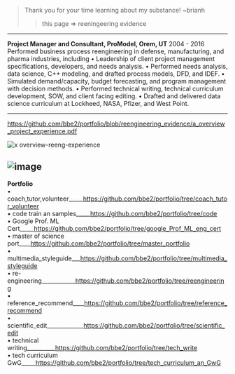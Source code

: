 > Thank you for your time learning about my substance! ~brianh
>> this page => reeningeering evidence  
---------

**Project Manager and Consultant, ProModel, Orem, UT** 2004 - 2016  
Performed business process reengineering in defense, manufacturing, and pharma industries, including
• Leadership of client project management specifications, developers, and needs analysis.
• Performed needs analysis, data science, C++ modeling, and drafted process models, DFD, and IDEF.
• Simulated demand/capacity, budget forecasting, and program management with decision methods.
• Performed technical writing, technical curriculum development, SOW, and client facing editing.
• Drafted and delivered data science curriculum at Lockheed, NASA, Pfizer, and West Point.

--------------------
https://github.com/bbe2/portfolio/blob/reengineering_evidence/a_overview_project_experience.pdf

![x overview-reeng-experience](https://user-images.githubusercontent.com/59778456/193808729-8bd21bf0-a79b-4df8-a27a-49512a3f9cde.JPG)

![image](https://user-images.githubusercontent.com/59778456/201487300-efc0a79b-fb39-4a7a-8d10-3cd64da28dd3.png)
-------------
**Portfolio**  
• coach,tutor,volunteer_____https://github.com/bbe2/portfolio/tree/coach_tutor_volunteer  
• code train an samples_____https://github.com/bbe2/portfolio/tree/code  
• Google Prof. ML Cert_____https://github.com/bbe2/portfolio/tree/google_Prof_ML_eng_cert  
• master of science port____https://github.com/bbe2/portfolio/tree/master_portfolio  
• multimedia_styleguide___https://github.com/bbe2/portfolio/tree/multimedia_styleguide  
• re-engineering____________https://github.com/bbe2/portfolio/tree/reengineering  
• reference_recommend____https://github.com/bbe2/portfolio/tree/reference_recommend  
• scientific_edit_____________https://github.com/bbe2/portfolio/tree/scientific_edit  
• technical writing__________https://github.com/bbe2/portfolio/tree/tech_write  
• tech curriculum GwG_____https://github.com/bbe2/portfolio/tree/tech_curriculum_an_GwG  






